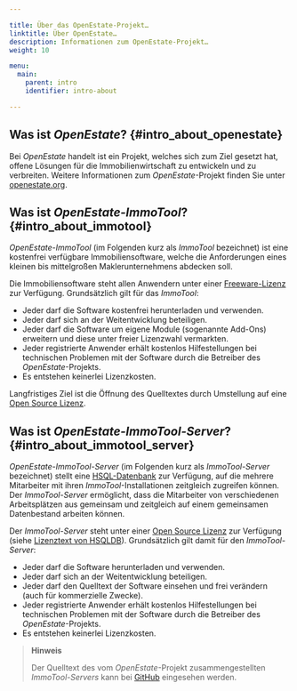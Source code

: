 ```yaml
---

title: Über das OpenEstate-Projekt…
linktitle: Über OpenEstate…
description: Informationen zum OpenEstate-Projekt…
weight: 10

menu:
  main:
    parent: intro
    identifier: intro-about

---
```


## Was ist *OpenEstate*? {#intro_about_openestate}

Bei *OpenEstate* handelt ist ein Projekt, welches sich zum Ziel gesetzt hat, offene Lösungen für die Immobilienwirtschaft zu entwickeln und zu verbreiten. Weitere Informationen zum *OpenEstate*-Projekt finden Sie unter [openestate.org](http://de.openestate.org/openestate/).


## Was ist *OpenEstate-ImmoTool*? {#intro_about_immotool}

*OpenEstate-ImmoTool* (im Folgenden kurz als *ImmoTool* bezeichnet) ist eine kostenfrei verfügbare Immobiliensoftware, welche die Anforderungen eines kleinen bis mittelgroßen Maklerunternehmens abdecken soll.

Die Immobiliensoftware steht allen Anwendern unter einer [Freeware-Lizenz](http://de.wikipedia.org/wiki/Freeware) zur Verfügung. Grundsätzlich gilt für das *ImmoTool*:

- Jeder darf die Software kostenfrei herunterladen und verwenden.
- Jeder darf sich an der Weitentwicklung beteiligen.
- Jeder darf die Software um eigene Module (sogenannte Add-Ons) erweitern und diese unter freier Lizenzwahl vermarkten.
- Jeder registrierte Anwender erhält kostenlos Hilfestellungen bei technischen Problemen mit der Software durch die Betreiber des *OpenEstate*-Projekts.
- Es entstehen keinerlei Lizenzkosten.

Langfristiges Ziel ist die Öffnung des Quelltextes durch Umstellung auf eine [Open Source Lizenz](http://de.wikipedia.org/wiki/Open_Source).


## Was ist *OpenEstate-ImmoTool-Server*? {#intro_about_immotool_server}

*OpenEstate-ImmoTool-Server* (im Folgenden kurz als *ImmoTool-Server* bezeichnet) stellt eine [HSQL-Datenbank](http://hsqldb.org/) zur Verfügung, auf die mehrere Mitarbeiter mit ihren *ImmoTool*-Installationen zeitgleich zugreifen können. Der *ImmoTool-Server* ermöglicht, dass die Mitarbeiter von verschiedenen Arbeitsplätzen aus gemeinsam und zeitgleich auf einem gemeinsamen Datenbestand arbeiten können.

Der *ImmoTool-Server* steht unter einer [Open Source Lizenz](http://de.wikipedia.org/wiki/Open_Source) zur Verfügung (siehe [Lizenztext von HSQLDB](http://hsqldb.org/web/hsqlLicense.html)). Grundsätzlich gilt damit für den *ImmoTool-Server*:

- Jeder darf die Software herunterladen und verwenden.
- Jeder darf sich an der Weitentwicklung beteiligen.
- Jeder darf den Quelltext der Software einsehen und frei verändern (auch für kommerzielle Zwecke).
- Jeder registrierte Anwender erhält kostenlos Hilfestellungen bei technischen Problemen mit der Software durch die Betreiber des *OpenEstate*-Projekts.
- Es entstehen keinerlei Lizenzkosten.

> **Hinweis**
>
> Der Quelltext des vom *OpenEstate*-Projekt zusammengestellten *ImmoTool-Servers* kann bei [GitHub](https://github.com/OpenEstate/OpenEstate-ImmoTool-Server/) eingesehen werden.


